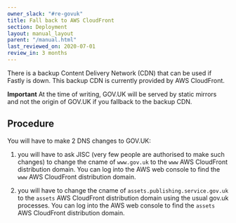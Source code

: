 ```yaml
---
owner_slack: "#re-govuk"
title: Fall back to AWS CloudFront
section: Deployment
layout: manual_layout
parent: "/manual.html"
last_reviewed_on: 2020-07-01
review_in: 3 months
---
```


There is a backup Content Delivery Network (CDN) that can be used if Fastly is down.
This backup CDN is currently provided by AWS CloudFront.

**Important** At the time of writing, GOV.UK will be served
by static mirrors and not the origin of GOV.UK if you fallback to the backup CDN.

## Procedure

You will have to make 2 DNS changes to GOV.UK:

1. you will have to ask JISC (very few people are authorised to make such changes) to change
   the cname of `www.gov.uk` to the `www` AWS CloudFront distribution domain.
   You can log into the AWS web console to find the `www` AWS CloudFront distribution domain.

2. you will have to change the cname of `assets.publishing.service.gov.uk` to
   the `assets` AWS CloudFront distribution domain using the usual gov.uk processes.
   You can log into the AWS web console to find the `assets` AWS CloudFront distribution domain.
